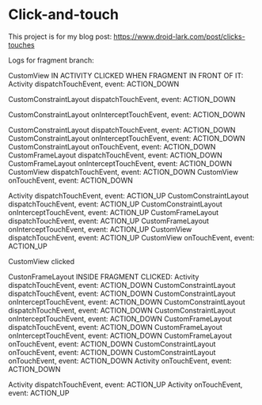 # Click-and-touch

This project is for my blog post: https://www.droid-lark.com/post/clicks-touches

Logs for fragment branch:

CustomView IN ACTIVITY CLICKED WHEN FRAGMENT IN FRONT OF IT:
Activity dispatchTouchEvent, event: ACTION_DOWN

CustomConstraintLayout dispatchTouchEvent, event: ACTION_DOWN

CustomConstraintLayout onInterceptTouchEvent, event: ACTION_DOWN

CustomConstraintLayout dispatchTouchEvent, event: ACTION_DOWN
CustomConstraintLayout onInterceptTouchEvent, event: ACTION_DOWN
CustomConstraintLayout onTouchEvent, event: ACTION_DOWN
CustomFrameLayout dispatchTouchEvent, event: ACTION_DOWN
CustomFrameLayout onInterceptTouchEvent, event: ACTION_DOWN
CustomView dispatchTouchEvent, event: ACTION_DOWN
CustomView onTouchEvent, event: ACTION_DOWN

Activity dispatchTouchEvent, event: ACTION_UP
CustomConstraintLayout dispatchTouchEvent, event: ACTION_UP
CustomConstraintLayout onInterceptTouchEvent, event: ACTION_UP
CustomFrameLayout dispatchTouchEvent, event: ACTION_UP
CustomFrameLayout onInterceptTouchEvent, event: ACTION_UP
CustomView dispatchTouchEvent, event: ACTION_UP
CustomView onTouchEvent, event: ACTION_UP

CustomView clicked

CustonFrameLayout INSIDE FRAGMENT CLICKED:
Activity dispatchTouchEvent, event: ACTION_DOWN
CustomConstraintLayout dispatchTouchEvent, event: ACTION_DOWN
CustomConstraintLayout onInterceptTouchEvent, event: ACTION_DOWN
CustomConstraintLayout dispatchTouchEvent, event: ACTION_DOWN
CustomConstraintLayout onInterceptTouchEvent, event: ACTION_DOWN
CustomFrameLayout dispatchTouchEvent, event: ACTION_DOWN
CustomFrameLayout onInterceptTouchEvent, event: ACTION_DOWN
CustomFrameLayout onTouchEvent, event: ACTION_DOWN
CustomConstraintLayout onTouchEvent, event: ACTION_DOWN
CustomConstraintLayout onTouchEvent, event: ACTION_DOWN
Activity onTouchEvent, event: ACTION_DOWN

Activity dispatchTouchEvent, event: ACTION_UP
Activity onTouchEvent, event: ACTION_UP
